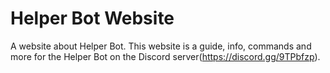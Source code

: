 # Helper Bot Website

A website about Helper Bot. This website is a guide, info, commands and more for the Helper Bot on the Discord server(https://discord.gg/9TPbfzp).

